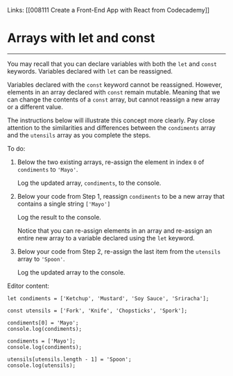 Links:  [[008111 Create a Front-End App with React from Codecademy]]

# Arrays with let and const

---
You may recall that you can declare variables with both the `let` and `const` keywords. Variables declared with `let` can be reassigned.

Variables declared with the `const` keyword cannot be reassigned. However, elements in an array declared with `const` remain mutable. Meaning that we can change the contents of a `const` array, but cannot reassign a new array or a different value.

The instructions below will illustrate this concept more clearly. Pay close attention to the similarities and differences between the `condiments` array and the `utensils` array as you complete the steps.

To do:

1. Below the two existing arrays, re-assign the element in index `0` of `condiments` to `'Mayo'`.
	
	Log the updated array, `condiments`, to the console.

2. Below your code from Step 1, reassign `condiments` to be a new array that contains a single string `['Mayo']`
	
	Log the result to the console.
	
	Notice that you can re-assign elements in an array and re-assign an entire new array to a variable declared using the `let` keyword.

3. Below your code from Step 2, re-assign the last item from the `utensils` array to `'Spoon'`.
	
	Log the updated array to the console.

Editor content:

	let condiments = ['Ketchup', 'Mustard', 'Soy Sauce', 'Sriracha'];

	const utensils = ['Fork', 'Knife', 'Chopsticks', 'Spork'];

	condiments[0] = 'Mayo';
	console.log(condiments);

	condiments = ['Mayo'];
	console.log(condiments);

	utensils[utensils.length - 1] = 'Spoon';
	console.log(utensils);